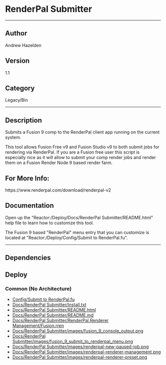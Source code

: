 # RenderPal Submitter
___

## Author
Andrew Hazelden

## Version
1.1

## Category
Legacy/Bin

___

## Description
<p>Submits a Fusion 9 comp to the RenderPal client app running on the current system.</p>

<p>This tool allows Fusion Free v9 and Fusion Studio v9 to both submit jobs for rendering via RenderPal. If you are a Fusion free user this script is especially nice as it will allow to submit your comp render jobs and render them on a Fusion Render Node 9 based render farm.</p>

<h2>For More Info:</h2>
https://www.renderpal.com/download/renderpal-v2

<h2>Documentation</h2>
<p>Open up the "Reactor:/Deploy/Docs/RenderPal Submitter/README.html" help file to learn how to customize this tool.</p>

<p>The Fusion 9 based "RenderPal" menu entry that you can customize is located at "Reactor:/Deploy/Config/Submit to RenderPal.fu".</p>


___

## Dependencies

## Deploy

### Common (No Architecture)

<ul>
<li><a href="https://gitlab.com/WeSuckLess/Reactor/-/blob/master/Atoms/com.AndrewHazelden.RenderPalSubmitter/Config/Submit to RenderPal.fu?ref_type=heads">Config/Submit to RenderPal.fu</a></li>
<li><a href="https://gitlab.com/WeSuckLess/Reactor/-/blob/master/Atoms/com.AndrewHazelden.RenderPalSubmitter/Docs/RenderPal Submitter/Install.txt?ref_type=heads">Docs/RenderPal Submitter/Install.txt</a></li>
<li><a href="https://gitlab.com/WeSuckLess/Reactor/-/blob/master/Atoms/com.AndrewHazelden.RenderPalSubmitter/Docs/RenderPal Submitter/README.html?ref_type=heads">Docs/RenderPal Submitter/README.html</a></li>
<li><a href="https://gitlab.com/WeSuckLess/Reactor/-/blob/master/Atoms/com.AndrewHazelden.RenderPalSubmitter/Docs/RenderPal Submitter/README.md?ref_type=heads">Docs/RenderPal Submitter/README.md</a></li>
<li><a href="https://gitlab.com/WeSuckLess/Reactor/-/blob/master/Atoms/com.AndrewHazelden.RenderPalSubmitter/Docs/RenderPal Submitter/RenderPal Renderer Management/Fusion.rren?ref_type=heads">Docs/RenderPal Submitter/RenderPal Renderer Management/Fusion.rren</a></li>
<li><a href="https://gitlab.com/WeSuckLess/Reactor/-/blob/master/Atoms/com.AndrewHazelden.RenderPalSubmitter/Docs/RenderPal Submitter/images/fusion_9_console_output.png?ref_type=heads">Docs/RenderPal Submitter/images/fusion_9_console_output.png</a></li>
<li><a href="https://gitlab.com/WeSuckLess/Reactor/-/blob/master/Atoms/com.AndrewHazelden.RenderPalSubmitter/Docs/RenderPal Submitter/images/fusion_9_submit_to_renderpal_menu.png?ref_type=heads">Docs/RenderPal Submitter/images/fusion_9_submit_to_renderpal_menu.png</a></li>
<li><a href="https://gitlab.com/WeSuckLess/Reactor/-/blob/master/Atoms/com.AndrewHazelden.RenderPalSubmitter/Docs/RenderPal Submitter/images/renderpal-new-paused-job.png?ref_type=heads">Docs/RenderPal Submitter/images/renderpal-new-paused-job.png</a></li>
<li><a href="https://gitlab.com/WeSuckLess/Reactor/-/blob/master/Atoms/com.AndrewHazelden.RenderPalSubmitter/Docs/RenderPal Submitter/images/renderpal-renderer-management.png?ref_type=heads">Docs/RenderPal Submitter/images/renderpal-renderer-management.png</a></li>
<li><a href="https://gitlab.com/WeSuckLess/Reactor/-/blob/master/Atoms/com.AndrewHazelden.RenderPalSubmitter/Docs/RenderPal Submitter/images/renderpal-renderer-preset.png?ref_type=heads">Docs/RenderPal Submitter/images/renderpal-renderer-preset.png</a></li>
</ul>
